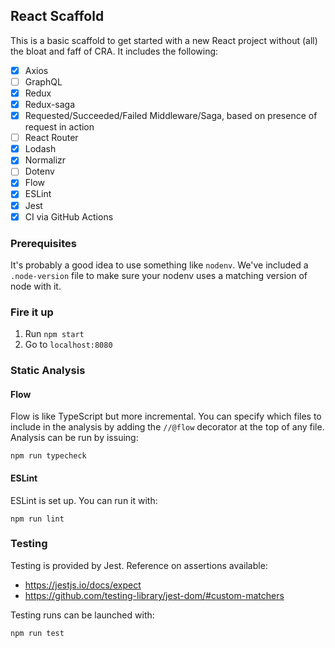## React Scaffold
This is a basic scaffold to get started with a new React project without (all) the bloat and faff of CRA. It includes the following:
- [x] Axios
- [ ] GraphQL
- [x] Redux
- [x] Redux-saga
- [x] Requested/Succeeded/Failed Middleware/Saga, based on presence of request in action
- [ ] React Router
- [x] Lodash
- [x] Normalizr
- [ ] Dotenv
- [x] Flow
- [x] ESLint
- [x] Jest
- [X] CI via GitHub Actions

### Prerequisites
It's probably a good idea to use something like `nodenv`. We've included a `.node-version` file to make sure your nodenv uses a matching version of node with it.

### Fire it up
1. Run `npm start`
2. Go to `localhost:8080`

### Static Analysis
#### Flow
Flow is like TypeScript but more incremental. You can specify which files to include in the analysis by adding the `//@flow` decorator at the top of any file. Analysis can be run by issuing:
```shell
npm run typecheck
```

#### ESLint
ESLint is set up. You can run it with:
```shell
npm run lint
```

### Testing
Testing is provided by Jest.
Reference on assertions available:
- https://jestjs.io/docs/expect
- https://github.com/testing-library/jest-dom/#custom-matchers

Testing runs can be launched with:
```shell
npm run test
```
